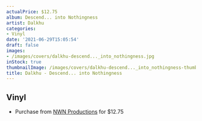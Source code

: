 ```yaml
---
actualPrice: $12.75
album: Descend... into Nothingness
artist: Dalkhu
categories:
- Vinyl
date: '2021-06-29T15:05:54'
draft: false
images:
- /images/covers/dalkhu-descend..._into_nothingness.jpg
inStock: true
thumbnailImage: /images/covers/dalkhu-descend..._into_nothingness-thumb.jpg
title: Dalkhu - Descend... into Nothingness
---
```


## Vinyl
* Purchase from [NWN Productions](http://shop.nwnprod.com/index.php?route=product/product&path=75&product_id=1891&sort=pd.name&order=ASC) for $12.75
